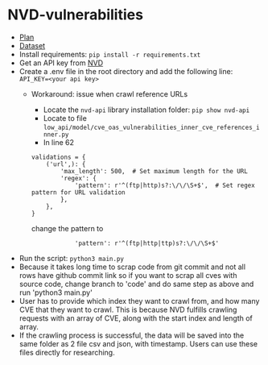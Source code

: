 # NVD-vulnerabilities
- [Plan](https://docs.google.com/document/d/1-yHempHQgdhwTyNKZZ4Ld_x5NPwzRSLyRiWn0T8ZbEU/edit)
- [Dataset](https://drive.google.com/drive/folders/185LSVVKdfu6BBse_8yQ3sUfiQYsEJqUv?usp=sharing)
- Install requirements: `pip install -r requirements.txt`
- Get an API key from [NVD](https://nvd.nist.gov/developers/request-an-api-key)
- Create a .env file in the root directory and add the following line:
```API_KEY=<your api key>```
  - Workaround: issue when crawl reference URLs
      - Locate the `nvd-api` library installation folder: `pip show nvd-api`
      - Locate to file `low_api/model/cve_oas_vulnerabilities_inner_cve_references_inner.py`
      - In line 62
  
    ```
    validations = {
        ('url',): {
            'max_length': 500,  # Set maximum length for the URL
            'regex': {
                'pattern': r'^(ftp|http)s?:\/\/\S+$',  # Set regex pattern for URL validation
            },
        },
    }
    ```
      change the pattern to

    ```
                'pattern': r'^(ftp|http|ttp)s?:\/\/\S+$'
    ```
- Run the script: `python3 main.py`
- Because it takes long time to scrap code from git commit and not all rows have github commit link so if you want to scrap all cves with source code, change branch to 'code' and do same step as above and run 'python3 main.py' 
- User has to provide which index they want to crawl from, and how many CVE that they want to crawl. This is because NVD fulfills crawling requests with an array of CVE, along with the start index and length of array.
- If the crawling process is successful, the data will be saved into the same folder as 2 file csv and json, with timestamp. Users can use these files directly for researching.

